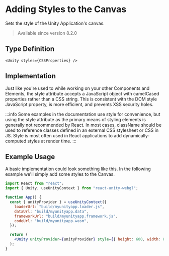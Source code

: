 # Adding Styles to the Canvas

Sets the style of the Unity Application's canvas.

> Available since version 8.2.0

## Type Definition

```tsx title="Type Definition"
<Unity styles={CSSProperties} />
```

## Implementation

Just like you're used to while working on your other Components and Elements, the style attribute accepts a JavaScript object with camelCased properties rather than a CSS string. This is consistent with the DOM style JavaScript property, is more efficient, and prevents XSS security holes.

:::info
Some examples in the documentation use style for convenience, but using the style attribute as the primary means of styling elements is generally not recommended by React. In most cases, className should be used to reference classes defined in an external CSS stylesheet or CSS in JS. Style is most often used in React applications to add dynamically-computed styles at render time.
:::

## Example Usage

A basic implementation could look something like this. In the following example we'll simply add some styles to the Canvas.

```jsx showLineNumbers title="App.jsx"
import React from "react";
import { Unity, useUnityContext } from "react-unity-webgl";

function App() {
  const { unityProvider } = useUnityContext({
    loaderUrl: "build/myunityapp.loader.js",
    dataUrl: "build/myunityapp.data",
    frameworkUrl: "build/myunityapp.framework.js",
    codeUrl: "build/myunityapp.wasm",
  });

  return (
    <Unity unityProvider={unityProvider} style={{ height: 600, width: 800 }} />
  );
}
```
